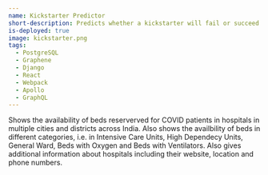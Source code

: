 ```yaml
---
name: Kickstarter Predictor
short-description: Predicts whether a kickstarter will fail or succeed based on the given input
is-deployed: true
image: kickstarter.png
tags:
  - PostgreSQL
  - Graphene
  - Django
  - React
  - Webpack
  - Apollo
  - GraphQL
---
```


Shows the availability of beds reserverved for COVID patients in hospitals in multiple cities and districts across India. Also shows the availbility of beds in different categories, i.e. in Intensive Care Units, High Dependecy Units, General Ward, Beds with Oxygen and Beds with Ventilators. Also gives additional information about hospitals including their website, location and phone numbers.
